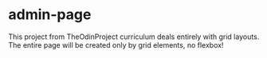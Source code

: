 # admin-page
This project from TheOdinProject curriculum deals entirely with grid layouts. The entire page will be created only by grid elements, no flexbox!
